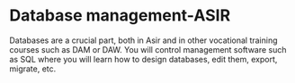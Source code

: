 # Database management-ASIR
 Databases are a crucial part, both in Asir and in other vocational training courses such as DAM or DAW. You will control management software such as SQL where you will learn how to design databases, edit them, export, migrate, etc.
